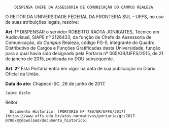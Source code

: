         DISPENSA CHEFE DA ASSESSORIA DE COMUNICAÇÃO DO CAMPUS REALEZA  

O REITOR DA UNIVERSIDADE FEDERAL DA FRONTEIRA SUL - UFFS, no uso de suas atribuições legais, resolve:

  

 **Art. 1º** DISPENSAR o servidor ROBERTO RAOTA JONIKAITES, Técnico em Audiovisual, SIAPE nº 2126433, da função de Chefe da Assessoria de Comunicação, do *Campus* Realeza, código FG-5, integrante do Quadro Distributivo de Cargos e Funções Gratificadas desta Universidade, função para a qual havia sido designado pela Portaria nº 065/GR/UFFS/2015, de 21 de janeiro de 2015, publicada no DOU subsequente.

  

 **Art. 2º** Esta Portaria entra em vigor na data de sua publicação no Diário Oficial da União.

   **Data do ato:** Chapecó-SC, 26 de junho de 2017.   
 

    Jaime Giolo   
 Reitor 

      Documento Histórico  [PORTARIA Nº 780/GR/UFFS/2017](https://www.uffs.edu.br/atos-normativos/portaria/gr/2017-0780/@@download/documento_historico)     
      
